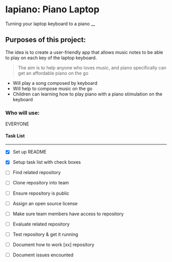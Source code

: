 # lapiano: Piano Laptop
Turning your laptop keyboard to a piano
__

## Purposes of this project: 

The idea is to create a user-friendly app that allows music notes to be able to play on each key of the laptop keyboard. 
>The aim is to help anyone who loves music, and piano specifically can get an affordable piano on the go

* Will play a song composed by keyboard
* Will help to compose music on the go
* Children can learning how to play piano with a piano stimulation on the keyboard

### Who will use: 
EVERYONE
#### Task List
___

- [x] Set up README
- [x] Setup task list with check boxes
- [ ] Find related repository
- [ ] Clone repository into team
- [ ] Ensure repository is public
- [ ] Assign an open source license
- [ ] Make sure team members have access to repository

- [ ] Evaluate related repository
- [ ] Test repository & get it running
- [ ] Document how to work [xx] repository 
- [ ] Document issues encounted

[1]: https://github.com/Zulko/Minimix
[2]: https://zulko.wordpress.com/2013/01/21/typing-keyboard-python-musical-instrument/
